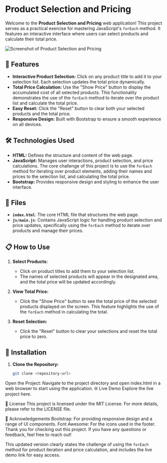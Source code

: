 # Product Selection and Pricing

Welcome to the **Product Selection and Pricing** web application! This project serves as a practical exercise for mastering JavaScript's `forEach` method. It features an interactive interface where users can select products and calculate their total price.

![Screenshot of Product Selection and Pricing](https://github.com/Amrr-Maherr/Foreach-js-task/blob/master/readme-images/Upload%20files%20%C2%B7%20Amrr-Maherr_FoodJoy%20and%202%20more%20pages%20-%20Personal%20-%20Microsoft%E2%80%8B%20Edge%208_18_2024%207_32_31%20PM.png?raw=true)

## 🚀 Features

- **Interactive Product Selection:** Click on any product title to add it to your selection list. Each selection updates the total price dynamically.
- **Total Price Calculation:** Use the "Show Price" button to display the accumulated cost of all selected products. This functionality demonstrates the use of the `forEach` method to iterate over the product list and calculate the total price.
- **Easy Reset:** Click the "Reset" button to clear both your selected products and the total price.
- **Responsive Design:** Built with Bootstrap to ensure a smooth experience on all devices.

## 🛠 Technologies Used

- **HTML:** Defines the structure and content of the web page.
- **JavaScript:** Manages user interactions, product selection, and price calculations. The core challenge of this project is to use the `forEach` method for iterating over product elements, adding their names and prices to the selection list, and calculating the total price.
- **Bootstrap:** Provides responsive design and styling to enhance the user interface.

## 📁 Files

- **`index.html`**: The core HTML file that structures the web page.
- **`js/main.js`**: Contains JavaScript logic for handling product selection and price updates, specifically using the `forEach` method to iterate over products and manage their prices.

## 📋 How to Use

1. **Select Products:**
   - Click on product titles to add them to your selection list.
   - The names of selected products will appear in the designated area, and the total price will be updated accordingly.

2. **View Total Price:**
   - Click the "Show Price" button to see the total price of the selected products displayed on the screen. This feature highlights the use of the `forEach` method in calculating the total.

3. **Reset Selection:**
   - Click the "Reset" button to clear your selections and reset the total price to zero.

## 🔧 Installation

1. **Clone the Repository:**

   ```bash
   git clone <repository-url>

Open the Project:
Navigate to the project directory and open index.html in a web browser to start using the application.
🌐 Live Demo
Explore the live project here.

📜 License
This project is licensed under the MIT License. For more details, please refer to the LICENSE file.

🙌 Acknowledgements
Bootstrap: For providing responsive design and a range of UI components.
Font Awesome: For the icons used in the footer.
Thank you for checking out this project. If you have any questions or feedback, feel free to reach out!


This updated version clearly states the challenge of using the `forEach` method for product iteration and price calculation, and includes the live demo link for easy access.
